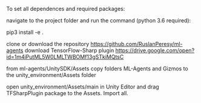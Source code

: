 To set all dependences and required packages:

navigate to the project folder and run the command (python 3.6 required):

pip3 install -e .

clone or download the repository https://github.com/RuslanPeresy/ml-agents
download TensorFlow-Sharp plugin https://drive.google.com/open?id=1m4iPutML5W0LMLTWBOMf13gSTkiMQtsC

from ml-agents/UnitySDK/Assets copy folders ML-Agents and Gizmos to the unity_environment/Assets folder

open unity_environment/Assets/main in Unity Editor and drag TFSharpPlugin package to the Assets. Import all.

